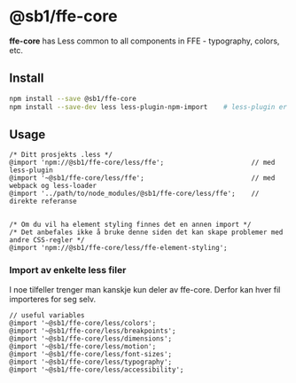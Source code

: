 # @sb1/ffe-core

**ffe-core** has Less common to all components in FFE - typography, colors, etc.

## Install

```bash
npm install --save @sb1/ffe-core
npm install --save-dev less less-plugin-npm-import    # less-plugin er valgfri, men kan forenkle imports
```

## Usage

```less
/* Ditt prosjekts .less */
@import 'npm://@sb1/ffe-core/less/ffe';                      // med less-plugin
@import '~@sb1/ffe-core/less/ffe';                           // med webpack og less-loader
@import '../path/to/node_modules/@sb1/ffe-core/less/ffe';    // direkte referanse


/* Om du vil ha element styling finnes det en annen import */
/* Det anbefales ikke å bruke denne siden det kan skape problemer med andre CSS-regler */
@import 'npm://@sb1/ffe-core/less/ffe-element-styling';
```

### Import av enkelte less filer

I noe tilfeller trenger man kanskje kun deler av ffe-core. Derfor kan hver fil importeres for seg selv.

```less
// useful variables
@import '~@sb1/ffe-core/less/colors';
@import '~@sb1/ffe-core/less/breakpoints';
@import '~@sb1/ffe-core/less/dimensions';
@import '~@sb1/ffe-core/less/motion';
@import '~@sb1/ffe-core/less/font-sizes';
@import '~@sb1/ffe-core/less/typography';
@import '~@sb1/ffe-core/less/accessibility';
```
